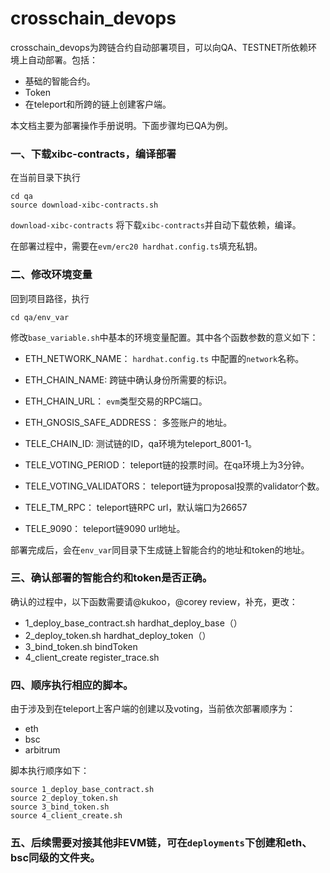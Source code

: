 # crosschain_devops


crosschain_devops为跨链合约自动部署项目，可以向QA、TESTNET所依赖环境上自动部署。包括：
- 基础的智能合约。
- Token
- 在teleport和所跨的链上创建客户端。

本文档主要为部署操作手册说明。下面步骤均已QA为例。

### 一、下载xibc-contracts，编译部署

在当前目录下执行
```shell
cd qa
source download-xibc-contracts.sh
```
`download-xibc-contracts` 将下载`xibc-contracts`并自动下载依赖，编译。

在部署过程中，需要在`evm/erc20 hardhat.config.ts`填充私钥。

### 二、修改环境变量

回到项目路径，执行
```shell
cd qa/env_var
```

修改`base_variable.sh`中基本的环境变量配置。其中各个函数参数的意义如下：
- ETH_NETWORK_NAME： `hardhat.config.ts` 中配置的`network`名称。
- ETH_CHAIN_NAME: 跨链中确认身份所需要的标识。
- ETH_CHAIN_URL： `evm`类型交易的RPC端口。
- ETH_GNOSIS_SAFE_ADDRESS： 多签账户的地址。

- TELE_CHAIN_ID: 测试链的ID，qa环境为teleport_8001-1。
- TELE_VOTING_PERIOD： teleport链的投票时间。在qa环境上为3分钟。
- TELE_VOTING_VALIDATORS： teleport链为proposal投票的validator个数。
- TELE_TM_RPC： teleport链RPC url，默认端口为26657
- TELE_9090： teleport链9090 url地址。

部署完成后，会在`env_var`同目录下生成链上智能合约的地址和token的地址。

### 三、确认部署的智能合约和token是否正确。
确认的过程中，以下函数需要请@kukoo，@corey review，补充，更改：

- 1_deploy_base_contract.sh hardhat_deploy_base（）
- 2_deploy_token.sh hardhat_deploy_token（）
- 3_bind_token.sh  bindToken
- 4_client_create  register_trace.sh

### 四、顺序执行相应的脚本。

由于涉及到在teleport上客户端的创建以及voting，当前依次部署顺序为：
- eth
- bsc
- arbitrum

脚本执行顺序如下：
```shell
source 1_deploy_base_contract.sh
source 2_deploy_token.sh
source 3_bind_token.sh
source 4_client_create.sh
```

### 五、后续需要对接其他非EVM链，可在`deployments`下创建和eth、bsc同级的文件夹。
